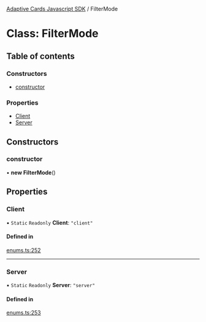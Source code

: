 [Adaptive Cards Javascript SDK](../README.md) / FilterMode

# Class: FilterMode

## Table of contents

### Constructors

- [constructor](FilterMode.md#constructor)

### Properties

- [Client](FilterMode.md#client)
- [Server](FilterMode.md#server)

## Constructors

### constructor

• **new FilterMode**()

## Properties

### Client

▪ `Static` `Readonly` **Client**: ``"client"``

#### Defined in

[enums.ts:252](https://github.com/asseco-see/AdaptiveCards/blob/1f0afdc45/source/nodejs/adaptivecards/src/enums.ts#L252)

___

### Server

▪ `Static` `Readonly` **Server**: ``"server"``

#### Defined in

[enums.ts:253](https://github.com/asseco-see/AdaptiveCards/blob/1f0afdc45/source/nodejs/adaptivecards/src/enums.ts#L253)
